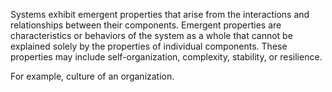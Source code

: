 
Systems exhibit emergent properties that arise from the interactions and relationships between their components. Emergent properties are characteristics or behaviors of the system as a whole that cannot be explained solely by the properties of individual components. These properties may include self-organization, complexity, stability, or resilience.


For example, culture of an organization.